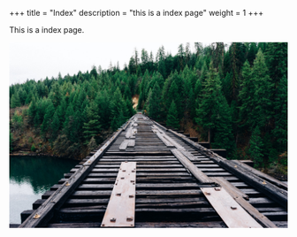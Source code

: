 +++
title = "Index"
description = "this is a index page"
weight = 1
+++


This is a index page.

![](./forest-1.jpg)
